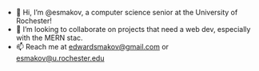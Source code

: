 - 👋 Hi, I’m @esmakov, a computer science senior at the University of Rochester!
- 💞️ I’m looking to collaborate on projects that need a web dev, especially with the MERN stac.
- 📫 Reach me at edwardsmakov@gmail.com or esmakov@u.rochester.edu

<!---
esmakov/esmakov is a ✨ special ✨ repository because its `README.md` (this file) appears on your GitHub profile.
You can click the Preview link to take a look at your changes.
--->
